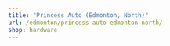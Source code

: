```yaml
---
title: "Princess Auto (Edmonton, North)"
url: /edmonton/princess-auto-edmonton-north/
shop: hardware
---
```

